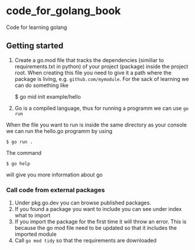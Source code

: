 # code_for_golang_book
Code for learning golang

## Getting started

1. Create a go.mod file that tracks the dependencies (similiar to requirements.txt in python) of your project (package) inside the project root. When creating this file you need to give it a path where the package is living, e.g. `github.com/mymodule`. For the sack of learning we can do something like

    $ go mid init example/hello

2. Go is a compiled language, thus for running a programm we can use `go run`

When the file you want to run is inside the same directory as your console we can run the hello.go programm by using

    $ go run . 

The command 

    $ go help 
    
will give you more information about go


### Call code from external packages

1. Under pkg.go.dev you can browse published packages. 
2. If you found a package you want to include you can see under index what to import
3. If you import the package for the first time it will throw an error. This is because the go mod file need to be updated so that it includes the imported module
4. Call `go mod tidy` so that the requirements are downloaded